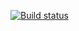 [![Build status](https://ci.appveyor.com/api/projects/status/pptilgkvcawf5b5r?svg=true)](https://ci.appveyor.com/project/00Julie00/api-ci-1)
